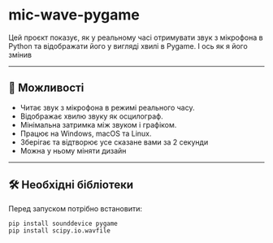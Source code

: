 # mic-wave-pygame

Цей проєкт показує, як у реальному часі отримувати звук з мікрофона в Python та відображати його у вигляді хвилі в Pygame. І ось як я його змінив

---

## 📌 Можливості
- Читає звук з мікрофона в режимі реального часу.
- Відображає хвилю звуку як осцилограф.
- Мінімальна затримка між звуком і графіком.
- Працює на Windows, macOS та Linux.
- Зберігає та відтворює усе сказане вами за 2 секунди
- Можна у ньому міняти дизайн

---

## 🛠 Необхідні бібліотеки
Перед запуском потрібно встановити:
```bash
pip install sounddevice pygame
pip install scipy.io.wavfile
```
